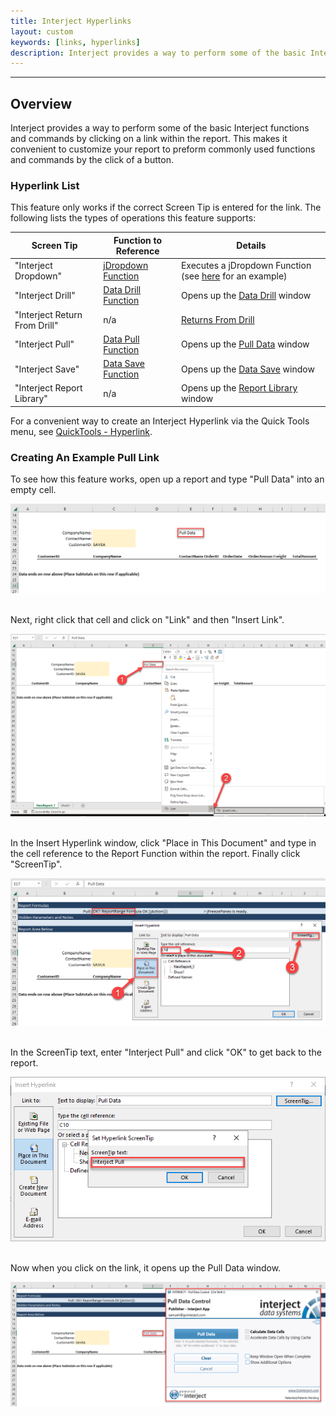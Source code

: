 ```yaml
---
title: Interject Hyperlinks
layout: custom
keywords: [links, hyperlinks]
description: Interject provides a way to perform some of the basic Interject functions by clicking on a link within the report.
---
```

* * *

##  **Overview**

Interject provides a way to perform some of the basic Interject functions and commands by clicking on a link within the report. This makes it convenient to customize your report to preform commonly used functions and commands by the click of a button. 

### **Hyperlink List**

This feature only works if the correct Screen Tip is entered for the link. The following lists the types of operations this feature supports:

| Screen Tip | Function to Reference | Details |
|------|------|------|
| "Interject Dropdown" | [jDropdown Function](/wIndex/jDropdown.html) | Executes a jDropdown Function (see [here](/wGetStarted/L-Create-Dropdowns.html) for an example)|
| "Interject Drill" | [Data Drill Function](/wIndex/ReportDrill.html) | Opens up the [Data Drill](/wGetStarted/INTERJECT-Ribbon-Menu-Items.html#drill-on-data) window |
| "Interject Return From Drill" | n/a | [Returns From Drill](/wGetStarted/INTERJECT-Ribbon-Menu-Items.html#return-from-drill) |
| "Interject Pull" | [Data Pull Function](/wIndex/Data-Functions-Landing.html) | Opens up the [Pull Data](/wGetStarted/INTERJECT-Ribbon-Menu-Items.html#pull-data) window |
| "Interject Save" | [Data Save Function](/wIndex/ReportSave.html) | Opens up the [Data Save](/wGetStarted/INTERJECT-Ribbon-Menu-Items.html#save-data) window |
| "Interject Report Library" | n/a | Opens up the [Report Library](/wGetStarted/INTERJECT-Ribbon-Menu-Items.html#report-library) window |

<!---
| "Interject Execute jAction" | jAction Function | Executes jAction Function |
--->

For a convenient way to create an Interject Hyperlink via the Quick Tools menu, see [QuickTools - Hyperlink](/wIndex/QuickTools-Hyperlink.html).

### **Creating An Example Pull Link**

To see how this feature works, open up a report and type "Pull Data" into an empty cell.

![](/images/Link-Index/00.png)   
<br>

Next, right click that cell and click on "Link" and then "Insert Link".

![](/images/Link-Index/01.png)   
<br>

In the Insert Hyperlink window, click "Place in This Document" and type in the cell reference to the Report Function within the report. Finally click "ScreenTip".

![](/images/Link-Index/02.png)   
<br>

In the ScreenTip text, enter "Interject Pull" and click "OK" to get back to the report.

![](/images/Link-Index/03.png)   
<br>

Now when you click on the link, it opens up the Pull Data window.

![](/images/Link-Index/04.png)   
<br>

